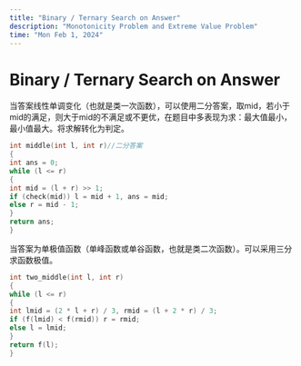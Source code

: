 ```yaml
---
title: "Binary / Ternary Search on Answer"
description: "Monotonicity Problem and Extreme Value Problem"
time: "Mon Feb 1, 2024"
---
```


# Binary / Ternary Search on Answer

当答案线性单调变化（也就是类一次函数），可以使用二分答案，取mid，若小于mid的满足，则大于mid的不满足或不更优，在题目中多表现为求：最大值最小，最小值最大。将求解转化为判定。

```cpp
int middle(int l, int r)//二分答案
{
int ans = 0;
while (l <= r)
{
int mid = (l + r) >> 1;
if (check(mid)) l = mid + 1, ans = mid;
else r = mid - 1;
}
return ans;
}
```

当答案为单极值函数（单峰函数或单谷函数，也就是类二次函数）。可以采用三分求函数极值。

```cpp
int two_middle(int l, int r)
{
while (l <= r)
{
int lmid = (2 * l + r) / 3, rmid = (l + 2 * r) / 3;
if (f(lmid) < f(rmid)) r = rmid;
else l = lmid;
}
return f(l);
}
```
